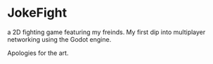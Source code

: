 # JokeFight

a 2D fighting game featuring my freinds. My first dip into multiplayer networking using the Godot engine.

Apologies for the art.
